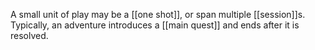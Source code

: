 A small unit of play may be a [[one shot]], or span multiple [[session]]s. Typically, an adventure introduces a [[main quest]] and ends after it is resolved.